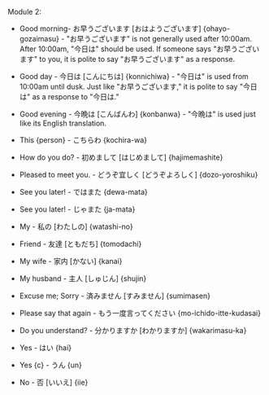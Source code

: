 Module 2:

  + Good morning- お早うございます [おはようございます] {ohayo-gozaimasu} - "お早うございます" is not generally used after 10:00am. After 10:00am, "今日は" should be used. If someone says "お早うございます" to you, it is polite to say "お早うございます" as a response.
  + Good day - 今日は [こんにちは] {konnichiwa} - "今日は" is used from 10:00am until dusk. Just like "お早うございます," it is polite to say "今日は" as a response to "今日は."
  + Good evening - 今晩は [こんばんわ] {konbanwa} - "今晩は" is used just like its English translation.

  + This {person} - こちらわ {kochira-wa}

  + How do you do? - 初めまして [はじめまして] {hajimemashite}
  + Pleased to meet you. - どうぞ宜しく [どうぞよろしく] {dozo-yoroshiku}

  + See you later! - ではまた {dewa-mata}
  + See you later! - じゃまた {ja-mata}

  + My - 私の [わたしの] {watashi-no}
  + Friend - 友達 [ともだち] {tomodachi}

  + My wife - 家内 [かない] {kanai}
  + My husband - 主人 [しゅじん] {shujin}

  + Excuse me; Sorry - 済みません [すみません] {sumimasen}

  + Please say that again - もう一度言ってください {mo-ichido-itte-kudasai}
  + Do you understand? - 分かりますか [わかりますか] {wakarimasu-ka}

  + Yes - はい {hai}
  + Yes {c} - うん {un}
  + No - 否 [いいえ] {iie}
